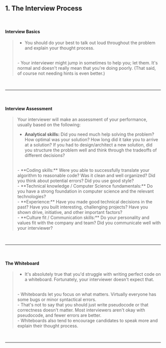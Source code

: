 <br>

## 1. The Interview Process

<br>

#### **Interview Basics**

> - You should do your best to talk out loud throughout the problem and explain your thought process.
> <br>
> - Your interviewer might jump in sometimes to help you; let them. It's normal and doesn't really mean that you're doing poorly. (That said, of course not needing hints is even better.)

<br>

---

<br>

#### **Interview Assessment**

> Your interviewer will make an assessment of your performance, usually based on the following:
> <br>
> - **Analytical skills:** Did you need much help solving the problem? How optimal was your solution? How long did it take you to arrive at a solution? If you had to design/architect a new solution, did you structure the problem well and think through the tradeoffs of different decisions?
> <br>
> - **Coding skills:** Were you able to successfully translate your algorithm to reasonable code? Was it clean and well organized? Did you think about potential errors? Did you use good style?
> <br>
> - **Technical knowledge / Computer Science fundamentals:** Do you have a strong foundation in computer science and the relevant technologies?
> <br>
> - **Experience:** Have you made good technical decisions in the past? Have you built interesting, challenging projects? Have you shown drive, initiative, and other important factors?
> <br>
> - **Culture fit / Communication skills:** Do your personality and values fit with the company and team? Did you communicate well with your interviewer?

<br>

---

<br>

#### **The Whiteboard**

> - It's absolutely true that you'd struggle with writing perfect code on a whiteboard. Fortunately, your interviewer doesn't expect that. 
> <br>
> - Whiteboards let you focus on what matters. Virtually everyone has some bugs or minor syntactical errors.
> <br>
> - That's not to say that you should just write pseudocode or that correctness doesn't matter. Most interviewers aren't okay with pseudocode, and fewer errors are better.
> <br>
> - Whiteboards also tend to encourage candidates to speak more and explain their thought process. 

<br>

---

<br>